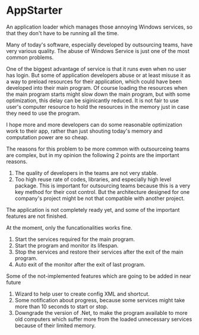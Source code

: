 AppStarter
==========

An application loader which manages those annoying Windows services, so that they don't have to be running all the time.

Many of today's software, especially developed by outsourcing teams, have very various quality. The abuse of Windows Service is just one of the most common problems.

One of the biggest advantage of service is that it runs even when no user has login. But some of application developers abuse or at least misuse it as a way to preload resources for their application, which could have been developed into their main program. Of course loading the resources when the main program starts might slow down the main program, but with some optimization, this delay can be siginicantly reduced. It is not fair to use user's computer resource to hold the resources in the memory just in case they need to use the program.

I hope more and more developers can do some reasonable optimization work to their app, rather than just shouting today's memory and computation power are so cheap. 

The reasons for this problem to be more common with outsourceing teams are complex, but in my opinion the following 2 points are the important reasons.

1. The quality of developers in the teams are not very stable.
2. Too high reuse rate of codes, libraries, and especially high level package. This is important for outsourcing teams because this is a very key method for their cost control. But the architecture designed for one company's project might be not that compatible with another project.

The application is not completely ready yet, and some of the important features are not finished.

At the moment, only the funcationalities works fine.
1. Start the services required for the main program.
2. Start the program and monitor its lifespan.
3. Stop the services and restore their services after the exit of the main program.
4. Auto exit of the monitor after the exit of last program.

Some of the not-implemented features which are going to be added in near future
1. Wizard to help user to create config XML and shortcut.
2. Some notification about progress, because some services might take more than 10 seconds to start or stop.
3. Downgrade the version of .Net, to make the program available to more old computers which suffer more from the loaded unnecessary services because of their limited memory.
